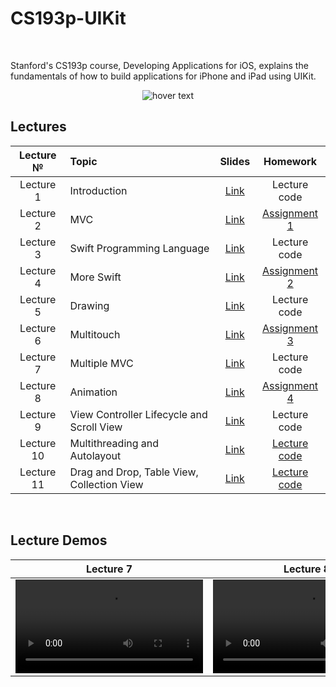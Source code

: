 # CS193p-UIKit
<br>

Stanford's CS193p course, Developing Applications for iOS, explains the fundamentals of how to build applications for iPhone and iPad using UIKit.
<p align="center">
  <img src="https://miro.medium.com/max/1200/1*UlybzoOkP5X87QLW7e7Hwg.png" title="hover text">
</p>

## Lectures
| Lecture №   | Topic                                                 | Slides                                                                                                               | Homework                                                                                 |
| :----:      | :---                                                  | :----:                                                                                                               | :----:                                                                                   | 
| Lecture 1   | Introduction                                          | [Link](https://github.com/maksim-mitrofanov/CS193p-UIKit/blob/main/Lecture%20Slides/Lecture%201%20Slides.pdf)        | Lecture code                                                                             |
| Lecture 2   | MVC                                                   | [Link](https://github.com/maksim-mitrofanov/CS193p-UIKit/blob/main/Lecture%20Slides/Lecture%202%20Slides.pdf)        | [Assignment 1](https://github.com/maksim-mitrofanov/CS193p-UIKit/tree/Assignment-1)      |
| Lecture 3   | Swift Programming Language                            | [Link](https://github.com/maksim-mitrofanov/CS193p-UIKit/blob/main/Lecture%20Slides/Lecture%203%20Slides.pdf)        | Lecture code                                                                             |
| Lecture 4   | More Swift                                            | [Link](https://github.com/maksim-mitrofanov/CS193p-UIKit/blob/main/Lecture%20Slides/Lecture%204%20Slides.pdf)        | [Assignment 2](https://github.com/maksim-mitrofanov/CS193p-UIKit/tree/Assignment-2)      |
| Lecture 5   | Drawing                                               | [Link](https://github.com/maksim-mitrofanov/CS193p-UIKit/blob/main/Lecture%20Slides/Lecture%205%20Slides.pdf)        | Lecture code                                                                             |
| Lecture 6   | Multitouch                                            | [Link](https://github.com/maksim-mitrofanov/CS193p-UIKit/blob/main/Lecture%20Slides/Lecture%206%20Slides.pdf)        | [Assignment 3](https://github.com/maksim-mitrofanov/CS193p-UIKit/tree/Assignment-3)      |
| Lecture 7   | Multiple MVC                                          | [Link](https://github.com/maksim-mitrofanov/CS193p-UIKit/blob/main/Lecture%20Slides/Lecture%207%20Slides.pdf)        | Lecture code                                                                             |
| Lecture 8   | Animation                                             | [Link](https://github.com/maksim-mitrofanov/CS193p-UIKit/blob/main/Lecture%20Slides/Lecture%208%20Slides.pdf)        | [Assignment 4](https://github.com/maksim-mitrofanov/CS193p-UIKit/tree/Assignment-4)      |
| Lecture 9   | View Controller Lifecycle and Scroll View             | [Link](https://github.com/maksim-mitrofanov/CS193p-UIKit/blob/main/Lecture%20Slides/Lecture%209%20Slides.pdf)        | Lecture code                                                                             |
| Lecture 10  | Multithreading and Autolayout                         | [Link](https://github.com/maksim-mitrofanov/CS193p-UIKit/blob/main/Lecture%20Slides/Lecture%2010%20Slides.pdf)       | [Lecture code](https://github.com/maksim-mitrofanov/CS193p-UIKit/tree/Lecture-10)        |
| Lecture 11  | Drag and Drop, Table View, Collection View        | [Link](https://github.com/maksim-mitrofanov/CS193p-UIKit/blob/main/Lecture%20Slides/Lecture%2011%20Slides.pdf)       | [Lecture code](https://github.com/maksim-mitrofanov/CS193p-UIKit/blob/main/Lecture%20Readmes/Lecture11_Readme.md)        |


<br>

## Lecture Demos
| Lecture 7 | Lecture 8 | Lecture 9 | Lecture 10 |
| :----:    | :----:    | :----:    | :----:     |
| <video src="https://user-images.githubusercontent.com/87092187/221263989-f70c2ab2-678b-4488-bbd0-34e039f8ab19.mov2"/>  |  <video src="https://user-images.githubusercontent.com/87092187/221263076-c424cb81-361e-48ba-9599-51136cb1bfa2.mov"/>  | <video src="https://user-images.githubusercontent.com/87092187/221262925-a32fb34d-e11c-4a43-9057-7af2a95c56f8.mov"/> |<video src="https://user-images.githubusercontent.com/87092187/221931759-d81cb55d-af74-4c87-a60d-f8b4c3ba2eae.mov"> |
